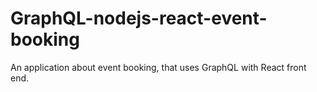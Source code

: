 # GraphQL-nodejs-react-event-booking
An application about event booking, that uses GraphQL with React front end. 
